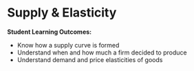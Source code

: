 # Supply & Elasticity

**Student Learning Outcomes:**

- Know how a supply curve is formed
- Understand when and how much a firm decided to produce
- Understand demand and price elasticities of goods
